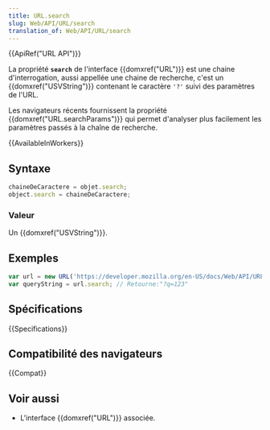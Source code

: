 ```yaml
---
title: URL.search
slug: Web/API/URL/search
translation_of: Web/API/URL/search
---
```


{{ApiRef("URL API")}}

La propriété **`search`** de l'interface {{domxref("URL")}} est une chaine d'interrogation, aussi appellée une chaine de recherche, c'est un {{domxref("USVString")}} contenant le caractère `'?'` suivi des paramètres de l'URL.

Les navigateurs récents fournissent la propriété {{domxref("URL.searchParams")}} qui permet d'analyser plus facilement les paramètres passés à la chaîne de recherche.

{{AvailableInWorkers}}

## Syntaxe

```js
chaineDeCaractere = objet.search;
object.search = chaineDeCaractere;
```

### Valeur

Un {{domxref("USVString")}}.

## Exemples

```js
var url = new URL('https://developer.mozilla.org/en-US/docs/Web/API/URL/search?q=123');
var queryString = url.search; // Retourne:"?q=123"
```

## Spécifications

{{Specifications}}

## Compatibilité des navigateurs

{{Compat}}

## Voir aussi

- L'interface {{domxref("URL")}} associée.
